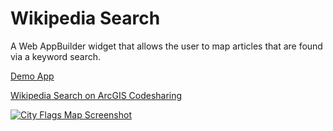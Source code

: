 # Wikipedia Search

A Web AppBuilder widget that allows the user to map articles that are found via a keyword search.

[Demo App](http://gavinr.github.io/wab-wikipedia-search/)

[Wikipedia Search on ArcGIS Codesharing](http://www.arcgis.com/home/item.html?id=3aece72355ea4106a1770e52efc7bc92)

[![City Flags Map Screenshot](https://github.com/gavinr/wab-wikipedia-search/raw/master/doc/wab-wikipedia-search.gif)](http://gavinr.github.io/wab-wikipedia-search/)
